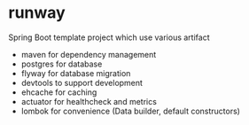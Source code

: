 # runway
Spring Boot template project which use various artifact

- maven for dependency management
- postgres for database
- flyway for database migration
- devtools to support development
- ehcache for caching
- actuator for healthcheck and metrics
- lombok for convenience (Data builder, default constructors)



